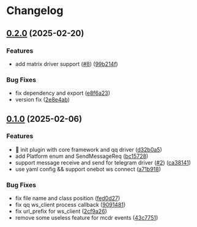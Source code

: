 # Changelog


## [0.2.0](https://github.com/MCDReforged-Towhee-Community/ImAPI/compare/im_api-v0.1.0...im_api-v0.2.0) (2025-02-20)


### Features

* add matrix driver support ([#8](https://github.com/MCDReforged-Towhee-Community/ImAPI/issues/8)) ([99b214f](https://github.com/MCDReforged-Towhee-Community/ImAPI/commit/99b214fca6a35531c94c65da62ce81d6c855ae0f))


### Bug Fixes

* fix dependency and export ([e8f6a23](https://github.com/MCDReforged-Towhee-Community/ImAPI/commit/e8f6a236e2f5da99b1ba7949aecee9779297fabd))
* version fix ([2e8e4ab](https://github.com/MCDReforged-Towhee-Community/ImAPI/commit/2e8e4ab4f97412262de476a1d3466e85a84aba1c))


## [0.1.0](https://github.com/MCDReforged-Towhee-Community/ImAPI/compare/im_api-v0.0.1...im_api-v0.1.0) (2025-02-06)


### Features

* :tada: init plugin with core framework and qq driver ([d32b0a5](https://github.com/MCDReforged-Towhee-Community/ImAPI/commit/d32b0a5431bdfe14ca5e600a443d21490fe1c9ce))
* add Platform enum and SendMessageReq ([bc15728](https://github.com/MCDReforged-Towhee-Community/ImAPI/commit/bc157286ce6f10aa0b809b3bffae5e2429ebd3be))
* support message receive and send for telegram driver ([#2](https://github.com/MCDReforged-Towhee-Community/ImAPI/issues/2)) ([ca38141](https://github.com/MCDReforged-Towhee-Community/ImAPI/commit/ca3814183e554ae93da310db4c2da43cc204e0a8))
* use yaml config && support onebot ws connect ([a71b918](https://github.com/MCDReforged-Towhee-Community/ImAPI/commit/a71b918e4750fc2ab96ff493189df8afbbddded7))


### Bug Fixes

* fix file name and class position ([fed0d27](https://github.com/MCDReforged-Towhee-Community/ImAPI/commit/fed0d2746c71d7000a56a0b7310397b750fde0a3))
* fix qq ws_client process callback ([9091481](https://github.com/MCDReforged-Towhee-Community/ImAPI/commit/90914813f769e04102543072871e781ea33983be))
* fix url_prefix for ws_client ([2cf9a26](https://github.com/MCDReforged-Towhee-Community/ImAPI/commit/2cf9a26c8dbd1931d8a9af2ae3f448578fe1ec6d))
* remove some useless feature for mcdr events ([43c7751](https://github.com/MCDReforged-Towhee-Community/ImAPI/commit/43c7751659892f92365789cbaf365693009cbdfb))
